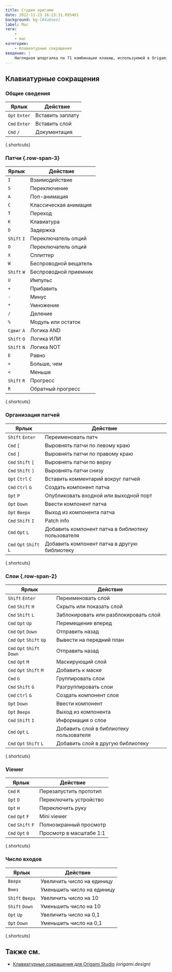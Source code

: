 ```yaml
---
title: Студия оригами
date: 2022-11-23 16:23:31.695481
background: bg-[#4a8eee]
label: Mac
теги:
    -
    - mac
категории:
    - Клавиатурные сокращения
введение: |
    Наглядная шпаргалка по 71 комбинации клавиш, используемой в Origami Studio. Это приложение предназначено только для MacOS.
---
```




Клавиатурные сокращения
------------------



### Общие сведения

Ярлык | Действие
---|---
`Opt` `Enter` | Вставить заплату
`Cmd` `Enter` | Вставить слой
`Cmd` `/` | Документация
{.shortcuts}


### Патчи {.row-span-3}

Ярлык | Действие
---|---
`I` | Взаимодействие
`S` | Переключение
`A` | Поп-анимация
`C` | Классическая анимация
`T` | Переход
`K` | Клавиатура
`D` | Задержка
`Shift` `I` | Переключатель опций
`O` | Переключатель опций
`X` | Сплиттер
`W` | Беспроводной вещатель
`Shift` `W` | Беспроводной приемник
`U` | Импульс
`+` | Прибавить
`-` | Минус
`*` | Умножение
`/` | Деление
`%` | Модуль или остаток
`Сдвиг` `A` | Логика AND
`Shift` `O` | Логика ИЛИ
`Shift` `N` | Логика NOT
`E` | Равно
`>` | Больше, чем
`<` | Меньше
`Shift` `R` | Прогресс
`R` | Обратный прогресс
{.shortcuts}


### Организация патчей

Ярлык | Действие
---|---
`Shift` `Enter` | Переименовать патч
`Cmd` `[` | Выровнять патчи по левому краю
`Cmd` `]` | Выровнять патчи по правому краю
`Cmd` `Shift` `[` | Выровнять патчи по верху
`Cmd` `Shift` `]` | Выровнять патчи снизу
`Opt` `Ctrl` `C` | Вставить комментарий вокруг патчей
`Cmd` `Ctrl` `G` | Создать компонент патча
`Opt` `P` | Опубликовать входной или выходной порт
`Opt` `Down` | Ввести компонент патча
`Opt` `Вверх` | Выход из компонента патча
`Cmd` `Shift` `I` | Patch info
`Cmd` `Opt` `L` | Добавить компонент патча в библиотеку пользователя
`Cmd` `Opt` `Shift` `L` | Добавить компонент патча в другую библиотеку
{.shortcuts}


### Слои {.row-span-2}

Ярлык | Действие
---|---
`Shift` `Enter` | Переименовать слой
`Cmd` `Shift` `H` | Скрыть или показать слой
`Cmd` `Shift` `L` | Заблокировать или разблокировать слой
`Cmd` `Opt` `Up` | Перемещение вперед
`Cmd` `Opt` `Down` | Отправить назад
`Cmd` `Opt` `Shift` `Up` | Вывести на передний план
`Cmd` `Opt` `Shift` `Down` | Отправить назад
`Cmd` `Opt` `M` | Маскирующий слой
`Cmd` `Opt` `Shift` `M` | Добавить к маске
`Cmd` `G` | Группировать слои
`Cmd` `Shift` `G` | Разгруппировать слои
`Cmd` `Ctrl` `G` | Создать компонент слоя
`Opt` `Down` | Ввести компонент
`Opt` `Вверх` | Выход из компонента
`Cmd` `Shift` `I` | Информация о слое
`Cmd` `Opt` `L` | Добавить слой в библиотеку пользователя
`Cmd` `Opt` `Shift` `L` | Добавить слой в другую библиотеку
{.shortcuts}


### Viewer

Ярлык | Действие
---|---
`Cmd` `R` | Перезапустить прототип
`Opt` `D` | Переключить устройство
`Opt` `H` | Переключить руку
`Cmd` `Opt` `F` | Mini viewer
`Cmd` `Shift` `F` | Полноэкранный просмотр
`Cmd` `Opt` `0` | Просмотр в масштабе 1:1
{.shortcuts}


### Число входов

Ярлык | Действие
---|---
`Вверх` | Увеличить число на единицу
`Вниз` | Уменьшить число на единицу
`Shift` `Вверх` | Увеличить число на 10
`Shift` `Down` | Уменьшить число на 10
`Opt` `Up` | Увеличить число на 0,1
`Opt` `Down` | Уменьшить число на 0,1
{.shortcuts}




Также см.
--------
- [Клавиатурные сокращения для Origami Studio](https://origami.design/documentation/workflow/KeyboardShortcuts.html) _(origami.design)_
